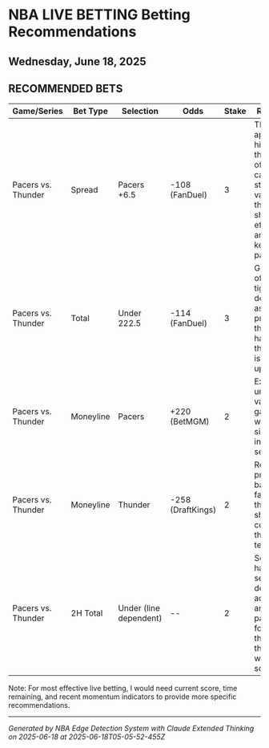 # NBA LIVE BETTING Betting Recommendations
## Wednesday, June 18, 2025

## RECOMMENDED BETS
| Game/Series | Bet Type | Selection | Odds | Stake | Reasoning |
|-------------|----------|-----------|------|-------|-----------|
| Pacers vs. Thunder | Spread | Pacers +6.5 | -108 (FanDuel) | 3 | The spread appears too high given the Pacers' offensive capability; strong value if they're shooting efficiently and keeping pace |
| Pacers vs. Thunder | Total | Under 222.5 | -114 (FanDuel) | 3 | Games often tighten defensively as they progress; this total has value if the defense is showing up at all |
| Pacers vs. Thunder | Moneyline | Pacers | +220 (BetMGM) | 2 | Excellent underdog value if the game is within single digits in the second half |
| Pacers vs. Thunder | Moneyline | Thunder | -258 (DraftKings) | 2 | Reasonable price to back the favorite if they're showing control of the game's tempo |
| Pacers vs. Thunder | 2H Total | Under (line dependent) | -- | 2 | Second halves often see defensive adjustments and slower pace; look for value on the under if the first half was high-scoring |

Note: For most effective live betting, I would need current score, time remaining, and recent momentum indicators to provide more specific recommendations.

---
*Generated by NBA Edge Detection System with Claude Extended Thinking on 2025-06-18 at 2025-06-18T05-05-52-455Z*
